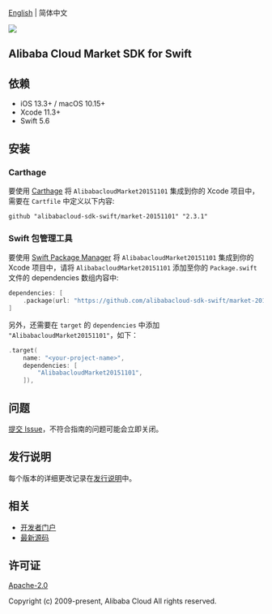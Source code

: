 [English](README.md) | 简体中文

![](https://aliyunsdk-pages.alicdn.com/icons/AlibabaCloud.svg)

## Alibaba Cloud Market SDK for Swift

## 依赖

- iOS 13.3+ / macOS 10.15+
- Xcode 11.3+
- Swift 5.6

## 安装

### Carthage

要使用 [Carthage](https://github.com/Carthage/Carthage) 将 `AlibabacloudMarket20151101` 集成到你的 Xcode 项目中，需要在 `Cartfile` 中定义以下内容:

```ogdl
github "alibabacloud-sdk-swift/market-20151101" "2.3.1"
```

### Swift 包管理工具

要使用 [Swift Package Manager](https://swift.org/package-manager/) 将 `AlibabacloudMarket20151101` 集成到你的 Xcode 项目中，请将 `AlibabacloudMarket20151101` 添加至你的 `Package.swift` 文件的 dependencies 数组内容中:

```swift
dependencies: [
    .package(url: "https://github.com/alibabacloud-sdk-swift/market-20151101.git", from: "2.3.1")
]
```

另外，还需要在 `target` 的 `dependencies` 中添加 `"AlibabacloudMarket20151101"`，如下：

```swift
.target(
    name: "<your-project-name>",
    dependencies: [
        "AlibabacloudMarket20151101",
    ]),
```

## 问题

[提交 Issue](https://github.com/alibabacloud-sdk-swift/market-20151101/issues/new)，不符合指南的问题可能会立即关闭。

## 发行说明

每个版本的详细更改记录在[发行说明](./ChangeLog.txt)中。

## 相关

* [开发者门户](https://next.api.aliyun.com/home)
* [最新源码](https://github.com/alibabacloud-sdk-swift/market-20151101)

## 许可证

[Apache-2.0](http://www.apache.org/licenses/LICENSE-2.0)

Copyright (c) 2009-present, Alibaba Cloud All rights reserved.
